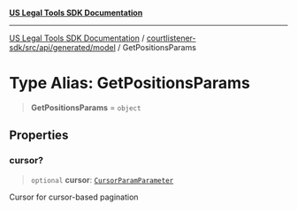 [**US Legal Tools SDK Documentation**](../../../../../../README.md)

***

[US Legal Tools SDK Documentation](../../../../../../README.md) / [courtlistener-sdk/src/api/generated/model](../README.md) / GetPositionsParams

# Type Alias: GetPositionsParams

> **GetPositionsParams** = `object`

## Properties

### cursor?

> `optional` **cursor**: [`CursorParamParameter`](CursorParamParameter.md)

Cursor for cursor-based pagination
